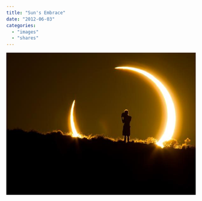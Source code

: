 ```yaml
---
title: "Sun's Embrace"
date: "2012-06-03"
categories: 
  - "images"
  - "shares"
---
```


![](images/tumblr_m4xlu7GZf21qz4vrlo1_640.jpg)

